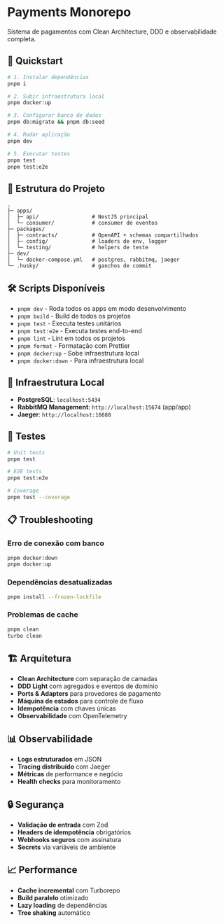 # Payments Monorepo

Sistema de pagamentos com Clean Architecture, DDD e observabilidade completa.

## 🚀 Quickstart

```bash
# 1. Instalar dependências
pnpm i

# 2. Subir infraestrutura local
pnpm docker:up

# 3. Configurar banco de dados
pnpm db:migrate && pnpm db:seed

# 4. Rodar aplicação
pnpm dev

# 5. Executar testes
pnpm test
pnpm test:e2e
```

## 📁 Estrutura do Projeto

```
.
├─ apps/
│  ├─ api/                 # NestJS principal
│  └─ consumer/            # consumer de eventos
├─ packages/
│  ├─ contracts/           # OpenAPI + schemas compartilhados
│  ├─ config/              # loaders de env, logger
│  └─ testing/             # helpers de teste
├─ dev/
│  └─ docker-compose.yml   # postgres, rabbitmq, jaeger
└─ .husky/                 # ganchos de commit
```

## 🛠️ Scripts Disponíveis

- `pnpm dev` - Roda todos os apps em modo desenvolvimento
- `pnpm build` - Build de todos os projetos
- `pnpm test` - Executa testes unitários
- `pnpm test:e2e` - Executa testes end-to-end
- `pnpm lint` - Lint em todos os projetos
- `pnpm format` - Formatação com Prettier
- `pnpm docker:up` - Sobe infraestrutura local
- `pnpm docker:down` - Para infraestrutura local

## 🐳 Infraestrutura Local

- **PostgreSQL**: `localhost:5434`
- **RabbitMQ Management**: `http://localhost:15674` (app/app)
- **Jaeger**: `http://localhost:16688`

## 🧪 Testes

```bash
# Unit tests
pnpm test

# E2E tests
pnpm test:e2e

# Coverage
pnpm test --coverage
```

## 📋 Troubleshooting

### Erro de conexão com banco

```bash
pnpm docker:down
pnpm docker:up
```

### Dependências desatualizadas

```bash
pnpm install --frozen-lockfile
```

### Problemas de cache

```bash
pnpm clean
turbo clean
```

## 🏗️ Arquitetura

- **Clean Architecture** com separação de camadas
- **DDD Light** com agregados e eventos de domínio
- **Ports & Adapters** para provedores de pagamento
- **Máquina de estados** para controle de fluxo
- **Idempotência** com chaves únicas
- **Observabilidade** com OpenTelemetry

## 📊 Observabilidade

- **Logs estruturados** em JSON
- **Tracing distribuído** com Jaeger
- **Métricas** de performance e negócio
- **Health checks** para monitoramento

## 🔒 Segurança

- **Validação de entrada** com Zod
- **Headers de idempotência** obrigatórios
- **Webhooks seguros** com assinatura
- **Secrets** via variáveis de ambiente

## 📈 Performance

- **Cache incremental** com Turborepo
- **Build paralelo** otimizado
- **Lazy loading** de dependências
- **Tree shaking** automático

